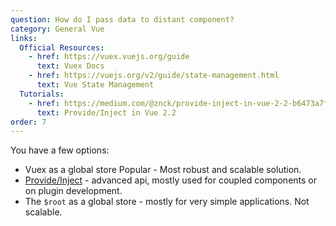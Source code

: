 ```yaml
---
question: How do I pass data to distant component?
category: General Vue
links:
  Official Resources:
    - href: https://vuex.vuejs.org/guide
      text: Vuex Docs
    - href: https://vuejs.org/v2/guide/state-management.html
      text: Vue State Management
  Tutorials:
    - href: https://medium.com/@znck/provide-inject-in-vue-2-2-b6473a7f7816
      text: Provide/Inject in Vue 2.2
order: 7
---
```


You have a few options: 

* Vuex as a global store <badge vertical="middle">Popular</badge> - Most robust and scalable solution. 
* [Provide/Inject](https://vuejs.org/v2/api/#provide-inject) - advanced api, mostly used for coupled components or on plugin development.
* The `$root` as a global store - mostly for very simple applications. Not scalable.
